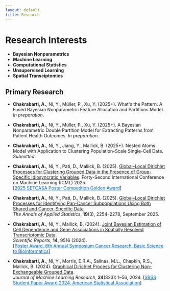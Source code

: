```yaml
---
layout: default
title: Research
---
```


# Research Interests

- **Bayesian Nonparametrics**  
- **Machine Learning**  
- **Computational Statistics**  
- **Unsupervised Learning**  
- **Spatial Transciptomics**

## Primary Research

- **Chakrabarti, A.**, Ni, Y., Müller, P., Xu, Y. (2025+). What's the Pattern: A Fused Bayesian Nonparametric Feature Allocation and Partitions Model. *In preparation*.

- **Chakrabarti, A.**, Ni, Y., Müller, P., Xu, Y. (2025+). A Bayesian Nonparametric Double Partition Model for Extracting Patterns from Patient Health Outcomes. *In preparation*.

- **Chakrabarti, A.**, Ni, Y., Jiang, Y., Mallick, B. (2025+). Nested Atoms Model with Application to Clustering Population-Scale Single-Cell Data. *Submitted*.

- **Chakrabarti, A.**, Ni, Y., Pati, D., Mallick, B. (2025). [Global–Local Dirichlet Processes for Clustering Grouped Data in the Presence of Group-Specific Idiosyncratic Variables](https://openreview.net/forum?id=urbvnjSGbE). Forty-Second International Conference on Machine Learning (ICML) 2025.  
  [<span style="color:#0066cc"><u>2025 SETCASA Poster Competition Golden Award</u></span>]

- **Chakrabarti, A.**, Ni, Y., Pati, D., Mallick, B. (2025). [Global–Local Dirichlet Processes for Identifying Pan-Cancer Subpopulations Using Both Shared and Cancer-Specific Data](https://projecteuclid.org/journals/annals-of-applied-statistics/volume-19/issue-3/Global-local-Dirichlet-processes-for-identifying-pan-cancer-subpopulations-using/10.1214/25-AOAS2056.full).  
  *The Annals of Applied Statistics*, **19**(3), 2254–2278, September 2025.

- **Chakrabarti, A.**, Ni, Y., Mallick, B. (2024). [Joint Bayesian Estimation of Cell Dependence and Gene Associations in Spatially Resolved Transcriptomic Data](https://doi.org/10.1038/s41598-024-60002-z).  
  *Scientific Reports*, **14**, 9516 (2024).  
  [<span style="color:#0066cc"><u>Poster Award, 6th Annual Symposium Cancer Research: Basic Science to Bioinformatics</u></span>]

- **Chakrabarti, A.**, Ni, Y., Morris, E.R.A., Salinas, M.L., Chapkin, R.S., Mallick, B. (2024). [Graphical Dirichlet Process for Clustering Non-Exchangeable Grouped Data](https://jmlr.org/papers/v25/23-1048.html).  
  *Journal of Machine Learning Research*, **24**(323): 1–56, 2024.
 [<span style="color:#0066cc"><u>SBSS Student Paper Award 2024, American Statistical Association</u></span>]


